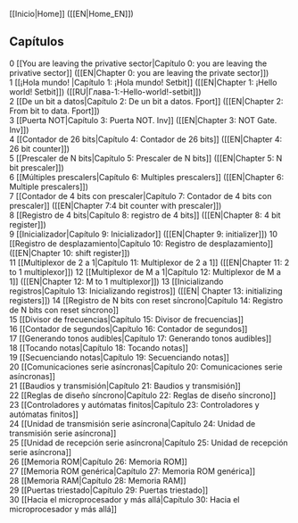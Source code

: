 [[Inicio|Home]] ([[EN|Home_EN]])  

## Capítulos
0 [[You are leaving the privative sector|Capítulo 0: you are leaving the privative sector]] ([[EN|Chapter 0: you are leaving the private sector]])  
1 [[¡Hola mundo! |Capítulo 1: ¡Hola mundo! Setbit]] ([[EN|Chapter 1: ¡Hello world! Setbit]]) ([[RU|Глава-1:-Hello-world!-setbit]])  
2 [[De un bit a datos|Capítulo 2: De un bit a datos. Fport]] ([[EN|Chapter 2: From bit to data. Fport]])  
3 [[Puerta NOT|Capítulo 3: Puerta NOT. Inv]]  ([[EN|Chapter 3: NOT Gate. Inv]])  
4 [[Contador de 26 bits|Capítulo 4: Contador de 26 bits]]  ([[EN|Chapter 4: 26 bit counter]])  
5 [[Prescaler de N bits|Capítulo 5: Prescaler de N bits]]  ([[EN|Chapter 5: N bit prescaler]])  
6 [[Múltiples prescalers|Capítulo 6: Multiples prescalers]]  ([[EN|Chapter 6: Multiple prescalers]])  
7 [[Contador de 4 bits con prescaler|Capítulo 7: Contador de 4 bits con prescaler]] ([[EN|Chapter 7:4 bit counter with prescaler]])  
8 [[Registro de 4 bits|Capítulo 8: registro de 4 bits]] ([[EN|Chapter 8: 4 bit register]])  
9 [[Inicializador|Capítulo 9: Inicializador]]  ([[EN|Chapter 9: initializer]])
10 [[Registro de desplazamiento|Capítulo 10: Registro de desplazamiento]] ([[EN|Chapter 10: shift register]])  
11 [[Multiplexor de 2 a 1|Capítulo 11: Multiplexor de 2 a 1]] ([[EN|Chapter 11: 2 to 1 multiplexor]]) 
12 [[Multiplexor de M a 1|Capítulo 12: Multiplexor de M a 1]] ([[EN|Chapter 12: M to 1 multiplexor]]) 
13 [[Inicializando registros|Capítulo 13: Inicializando registros]]  ([[EN| Chapter 13: initializing registers]])
14 [[Registro de N bits con reset síncrono|Capítulo 14: Registro de N bits con reset síncrono]]  
15 [[Divisor de frecuencias|Capítulo 15: Divisor de frecuencias]]  
16 [[Contador de segundos|Capítulo 16: Contador de segundos]]  
17 [[Generando tonos audibles|Capítulo 17: Generando tonos audibles]]  
18 [[Tocando notas|Capítulo 18: Tocando notas]]  
19 [[Secuenciando notas|Capítulo 19: Secuenciando notas]]  
20 [[Comunicaciones serie asíncronas|Capítulo 20: Comunicaciones serie asíncronas]]  
21 [[Baudios y transmisión|Capítulo 21: Baudios y transmisión]]  
22 [[Reglas de diseño síncrono|Capítulo 22: Reglas de diseño síncrono]]  
23 [[Controladores y autómatas finitos|Capítulo 23: Controladores y autómatas finitos]]  
24 [[Unidad de transmisión serie asíncrona|Capítulo 24: Unidad de transmisión serie asíncrona]]  
25 [[Unidad de recepción serie asíncrona|Capítulo 25: Unidad de recepción serie asíncrona]]  
26 [[Memoria ROM|Capítulo 26: Memoria ROM]]  
27 [[Memoria ROM genérica|Capítulo 27: Memoria ROM genérica]]   
28 [[Memoria RAM|Capítulo 28: Memoria RAM]]  
29 [[Puertas triestado|Capítulo 29: Puertas triestado]]  
30 [[Hacia el microprocesador y más allá|Capítulo 30: Hacia el microprocesador y más allá]]  